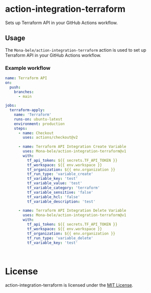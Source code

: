# action-integration-terraform
Sets up Terraform API in your GitHub Actions workflow.

## Usage

The `Mona-bele/action-integration-terraform` action is used to set up Terraform API in your GitHub Actions workflow.

### Example workflow

```yaml
name: Terraform API
on:
  push:
    branches:
      - main
        
jobs:
  terraform-apply:
    name: 'Terraform'
    runs-on: ubuntu-latest
    environment: production
    steps:
      - name: Checkout
        uses: actions/checkout@v2
      
      - name: Terraform API Integration Create Variable
        uses: Mona-bele/action-integration-terraform@v1
        with:
          tf_api_token: ${{ secrets.TF_API_TOKEN }}
          tf_workspace: ${{ env.workspace }}
          tf_organization: ${{ env.organization }}
          tf_run_type: 'variable_create'
          tf_variable_key: 'test'
          tf_variable_value: 'test'
          tf_variable_category: 'terraform'
          tf_variable_sensitive: 'false'
          tf_variable_hcl: 'false'
          tf_variable_description: 'test'
          
      - name: Terraform API Integration Delete Variable
        uses: Mona-bele/action-integration-terraform@v1
        with:
          tf_api_token: ${{ secrets.TF_API_TOKEN }}
          tf_workspace: ${{ env.workspace }}
          tf_organization: ${{ env.organization }}
          tf_run_type: 'variable_delete'
          tf_variable_key: 'test'
      
      

```

# License
action-integration-terraform is licensed under the [MIT License](./LICENSE).